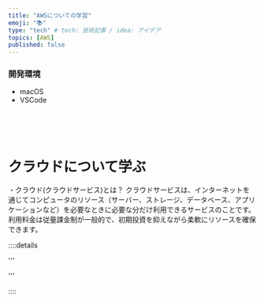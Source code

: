 ```yaml
---
title: "AWSについての学習"
emoji: "📚"
type: "tech" # tech: 技術記事 / idea: アイデア
topics: [AWS]
published: false
---
```

### 開発環境
- macOS
- VSCode


<br>
<br>
<br>

# クラウドについて学ぶ
・クラウド(クラウドサービス)とは？
クラウドサービスは、インターネットを通じてコンピュータのリソース（サーバー、ストレージ、データベース、アプリケーションなど）を必要なときに必要な分だけ利用できるサービスのことです。利用料金は従量課金制が一般的で、初期投資を抑えながら柔軟にリソースを確保できます。












::::details 

'''


'''

::::

<br>
<br>
<br>